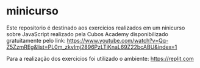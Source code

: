 # minicurso

Este repositorio é destinado aos exercicios realizados em um ninicurso sobre JavaScript realizado pela Cubos Academy disponibilizado gratuitamente pelo link: 
https://www.youtube.com/watch?v=Qq-Z5ZzmREg&list=PL0m_zkvImj2896PzLTiKnaL69Z22bcABU&index=1

Para a realização dos exercicios foi utilizado o ambiente: https://replit.com
